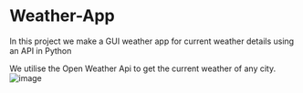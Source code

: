 # Weather-App
In this project we make a GUI weather app for current weather details using an API in Python

We utilise the Open Weather Api to get the current weather of any city.
![image](https://github.com/tanuj1003/Weather-App/assets/114609433/fdca6d08-f99d-492c-b298-0da4fef005b1)
